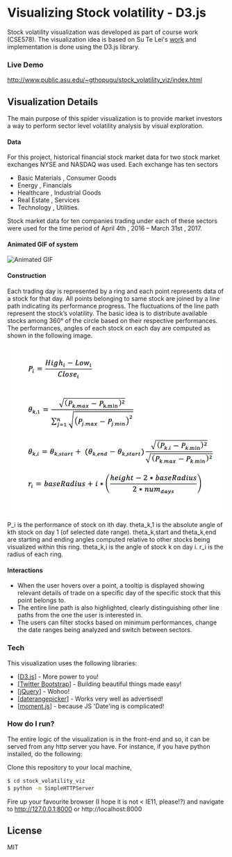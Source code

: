 # Visualizing Stock volatility - D3.js

Stock volatility visualization was developed as part of course work (CSE578). The visualization idea is based on Su Te Lei's [work](http://www.utdallas.edu/~kzhang/Temp/SuTe-UTD-Thesis-final.pdf) and implementation is done using the D3.js library.

### Live Demo
http://www.public.asu.edu/~gthopugu/stock_volatility_viz/index.html

## Visualization Details
The main purpose of this spider visualization is to provide market investors a way to perform sector level volatility analysis by visual exploration.

#### Data
For this project, historical financial stock market data for two stock market exchanges NYSE and NASDAQ was used. Each exchange has ten sectors 
  - Basic Materials , Consumer Goods
  - Energy , Financials
  - Healthcare , Industrial Goods
  - Real Estate , Services
  - Technology , Utilities. 

Stock market data for ten companies trading under each of these sectors were used for the time period of April 4th , 2016 – March 31st , 2017.

#### Animated GIF of system
![Animated GIF](https://raw.githubusercontent.com/gurusrikar/stock_volatility_viz/master/img/final_dv_giphy.gif)


#### Construction
Each trading day is represented by a ring and each point represents data of a stock for that day. All points belonging to same stock are joined by a line path indicating its performance progress. The fluctuations of the line path represent the stock’s
volatility. The basic idea is to distribute available stocks among 360° of the circle based on their respective performances. The performances, angles of each stock on each day are computed as shown in the following image. 

![Equations](https://raw.githubusercontent.com/gurusrikar/stock_volatility_viz/master/img/math.png)

P_i is the performance of stock on ith day. theta_k,1 is the absolute angle of kth stock on day 1 (of selected date range). theta_k,start and theta_k,end are starting and ending angles computed relative to other stocks being visualized within this ring. theta_k,i is the angle of stock k on day i. r_i is the radius of each ring. 

#### Interactions
  - When the user hovers over a point, a tooltip is displayed showing relevant
details of trade on a specific day of the specific stock that this
point belongs to.
  - The entire line path is also highlighted, clearly distinguishing other line paths from the one the user is interested in.
  - The users can filter stocks based on minimum performances, change the date
ranges being analyzed and switch between sectors.

### Tech
This visualization uses the following libraries:

* [[D3.js](https://github.com/d3/d3)] - More power to you!
* [[Twitter Bootstrap](https://github.com/twbs/bootstrap)] - Building beautiful things made easy!
* [[jQuery](https://github.com/jquery/jquery)] - Wohoo!
* [[daterangepicker](https://github.com/dangrossman/bootstrap-daterangepicker)] - Works very well as advertised!
* [[moment.js](https://github.com/moment/moment)] - because JS 'Date'ing is complicated!

### How do I run?

The entire logic of the visualization is in the front-end and so, it can be served from any http server you have. For instance, if you have python installed, do the following:

Clone this repository to your local machine,

```sh
$ cd stock_volatility_viz
$ python -m SimpleHTTPServer
```

Fire up your favourite browser (I hope it is not < IE11, please!?) and navigate to 
http://127.0.0.1:8000 or
http://localhost:8000

License
----

MIT

